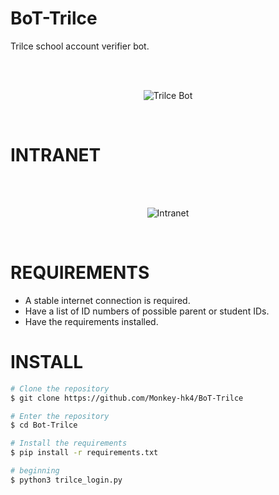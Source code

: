 # BoT-Trilce
Trilce school account verifier bot.

<br/>
</br>
<p align="center">
<img src="https://github.com/Monkey-hk4/BoT-Trilce/blob/main/trilce_check.png" title="Trilce Bot">
</p>
<br/>

# INTRANET 
<br/>
</br>
<p align="center">
<img src="https://github.com/Monkey-hk4/BoT-Trilce/blob/main/intranet_trilce.png" title="Intranet">
</p>
<br/>

# REQUIREMENTS
- A stable internet connection is required.
- Have a list of ID numbers of possible parent or student IDs.
- Have the requirements installed.

# INSTALL

```bash
# Clone the repository
$ git clone https://github.com/Monkey-hk4/BoT-Trilce

# Enter the repository
$ cd Bot-Trilce

# Install the requirements
$ pip install -r requirements.txt

# beginning
$ python3 trilce_login.py
```
